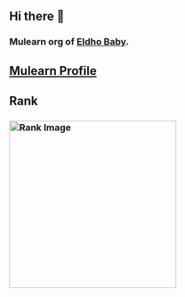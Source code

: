 ## Hi there 👋
### Mulearn org of [Eldho Baby](https://github.com/e3ob).

## [Mulearn Profile](https://app.mulearn.org/profile/eldhobaby-1@mulearn)
## Rank
### <img src="https://cdn.discordapp.com/attachments/789476711867088967/1351656068211675177/rank.png?ex=67db2b4f&is=67d9d9cf&hm=e2f0c88e6c4ddfde198a0e1873e6e2b88b5ea6d7bcf47a77773e6d2b4d42d137&" alt="Rank Image" style="width: 300px; height: auto;">

<!--

**Here are some ideas to get you started:**

🙋‍♀️ A short introduction - what is your organization all about?
🌈 Contribution guidelines - how can the community get involved?
👩‍💻 Useful resources - where can the community find your docs? Is there anything else the community should know?
🍿 Fun facts - what does your team eat for breakfast?
🧙 Remember, you can do mighty things with the power of [Markdown](https://docs.github.com/github/writing-on-github/getting-started-with-writing-and-formatting-on-github/basic-writing-and-formatting-syntax)
-->
